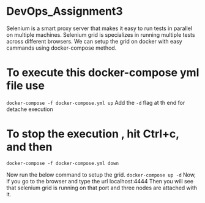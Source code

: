 # DevOps_Assignment3
Selenium is a smart proxy server that makes it easy to run tests in parallel on multiple machines. Selenium grid is specializes in running multiple tests  across different browsers.
We can setup the grid on docker with easy cammands using docker-compose method.
# To execute this docker-compose yml file use
 `docker-compose -f docker-compose.yml up`
 Add the `-d` flag at th end for detache execution
 # To stop the execution , hit Ctrl+c, and then 
  `docker-compose -f docker-compose.yml down`
  
  Now run the below command to setup the grid.
  `docker-compose up -d`
  Now, if you go to the browser and type the url 
  localhost:4444
  Then you will see that selenium grid is running on that port and three nodes are attached with it.
